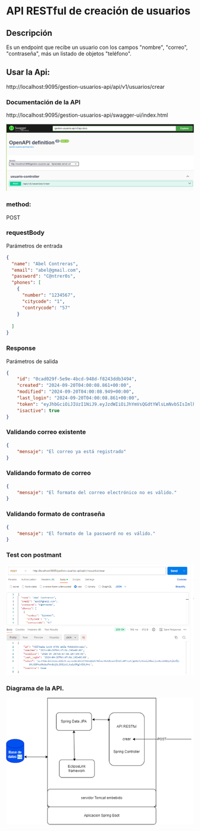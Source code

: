 # API RESTful de creación de usuarios

## Descripción
Es un endpoint que recibe un usuario con los campos "nombre", "correo", "contraseña",
más un listado de objetos "teléfono".

## Usar la Api:
http://localhost:9095/gestion-usuarios-api/api/v1/usuarios/crear

### Documentación de la API
http://localhost:9095/gestion-usuarios-api/swagger-ui/index.html

![swagger](swagger.png "swagger")


### method:
POST

### requestBody
Parámetros de entrada

```json
{
  "name": "Abel Contreras",
  "email": "abel@gmail.com",
  "password": "C@ntrer0s",
  "phones": [
    {
      "number": "1234567",
      "citycode": "1",
      "contrycode": "57"
    }
    
  ]
}
```

### Response 
Parámetros de salida 

```json
{
    "id": "0cad029f-5e9e-4bcd-948d-f8243ddb3494",
    "created": "2024-09-20T04:00:08.861+00:00",
    "modified": "2024-09-20T04:00:08.949+00:00",
    "last_login": "2024-09-20T04:00:08.861+00:00",
    "token": "eyJhbGciOiJIUzI1NiJ9.eyJzdWIiOiJhYmVsQGdtYWlsLmNvbSIsImlhdCI6MTcyNjgwNDgwOCwiZXhwIjoxNzI2ODQwODA4fQ.IYegSKvyDyCK_kWHMG0QnziTrEu69UoTZdJXL389FjQ",
    "isactive": true
}
```

### Validando correo existente
```json
{
    "mensaje": "El correo ya está registrado"
}
```
### Validando formato de correo 
```json
{
    "mensaje": "El formato del correo electrónico no es válido."
}
```
### Validando formato de contraseña

```json
{
    "mensaje": "El formato de la password no es válido."
}
```

### Test con postmant

![postman](postman.png "postman")


### Diagrama de la API.

![diagrama](diagrama.png "diagrama")
